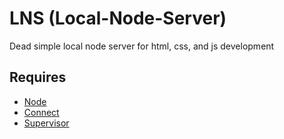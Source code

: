 LNS (Local-Node-Server)
=============

Dead simple local node server for html, css, and js development

Requires
-------

* [Node](http://http://nodejs.org/)
* [Connect](http://http://www.senchalabs.org/connect/)
* [Supervisor](http://https://github.com/isaacs/node-supervisor)